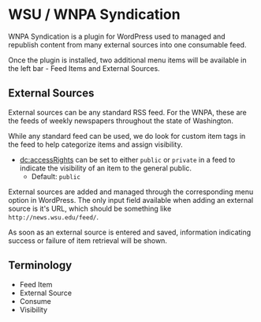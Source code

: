 # WSU / WNPA Syndication

WNPA Syndication is a plugin for WordPress used to managed and republish content from many external sources into one consumable feed.

Once the plugin is installed, two additional menu items will be available in the left bar - Feed Items and External Sources.

## External Sources

External sources can be any standard RSS feed. For the WNPA, these are the feeds of weekly newspapers throughout the state of Washington.

While any standard feed can be used, we do look for custom item tags in the feed to help categorize items and assign visibility.

* [dc:accessRights](http://purl.org/dc/terms/accessRights) can be set to either `public` or `private` in a feed to indicate the visibility of an item to the general public.
    * Default: `public`

External sources are added and managed through the corresponding menu option in WordPress. The only input field available when adding an external source is it's URL, which should be something like `http://news.wsu.edu/feed/`.

As soon as an external source is entered and saved, information indicating success or failure of item retrieval will be shown.

## Terminology


* Feed Item
* External Source
* Consume
* Visibility
